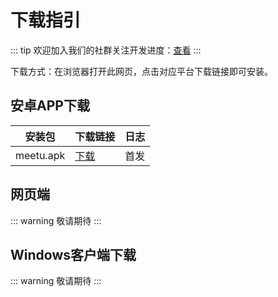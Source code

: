 # 下载指引

::: tip
欢迎加入我们的社群关注开发进度：[查看](/contact)
:::

下载方式：在浏览器打开此网页，点击对应平台下载链接即可安装。
 
## 安卓APP下载 <Badge type="warning" text="beta" />

| 安装包    | 下载链接                                | 日志 |
| --------- | --------------------------------------- | ---- |
| meetu.apk | [下载](https://pkg.meetu.dev/meetu.apk) | 首发 |


## 网页端

::: warning
敬请期待
:::

## Windows客户端下载

::: warning
敬请期待
:::
